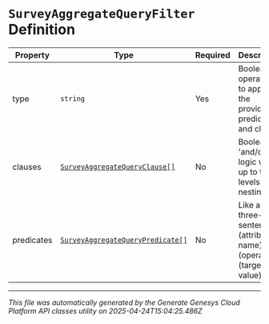 # `SurveyAggregateQueryFilter` Definition

| Property | Type | Required | Description |
|----------|------|----------|-------------|
| type | `string` | Yes | Boolean operation to apply to the provided predicates and clauses |
| clauses | [`SurveyAggregateQueryClause[]`](surveyaggregatequeryclause-definition.md) | No | Boolean 'and/or' logic with up to two-levels of nesting |
| predicates | [`SurveyAggregateQueryPredicate[]`](surveyaggregatequerypredicate-definition.md) | No | Like a three-word sentence: (attribute-name) (operator) (target-value). |

---

*This file was automatically generated by the Generate Genesys Cloud Platform API classes utility on 2025-04-24T15:04:25.486Z*